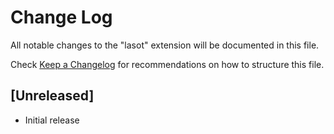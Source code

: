 # Change Log

All notable changes to the "lasot" extension will be documented in this file.

Check [Keep a Changelog](http://keepachangelog.com/) for recommendations on how to structure this file.

## [Unreleased]

- Initial release